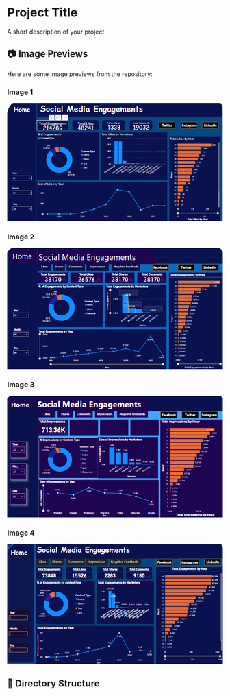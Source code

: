 # Project Title

A short description of your project.

## 📷 Image Previews

Here are some image previews from the repository:

### Image 1
![Image 1](facebook.png)

### Image 2
![Image 2](instagram.png)

### Image 3
![Image 3](linkedin.png)

### Image 4
![Image 4](twitter.png)

## 📁 Directory Structure
